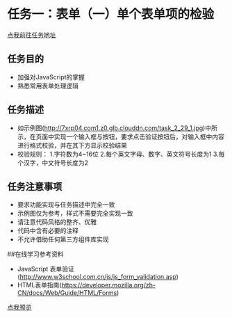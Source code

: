 # 任务一：表单（一）单个表单项的检验
[点我前往任务地址](http://ife.baidu.com/course/detail/id/97)

## 任务目的
+ 加强对JavaScript的掌握
+ 熟悉常用表单处理逻辑

## 任务描述
+ 如示例图(http://7xrp04.com1.z0.glb.clouddn.com/task_2_29_1.jpg)中所示，在页面中实现一个输入框与按钮，要求点击验证按钮后，对输入框中内容进行格式校验，并在其下方显示校验结果
+ 校验规则： 1.字符数为4~16位 2.每个英文字母、数字、英文符号长度为1  3.每个汉字，中文符号长度为2

## 任务注意事项
+ 要求功能实现与任务描述中完全一致
+ 示例图仅为参考，样式不需要完全实现一致
+ 请注意代码风格的整齐、优雅
+ 代码中含有必要的注释
+ 不允许借助任何第三方组件库实现

##在线学习参考资料
+ JavaScript 表单验证(http://www.w3school.com.cn/js/js_form_validation.asp)
+ HTML表单指南(https://developer.mozilla.org/zh-CN/docs/Web/Guide/HTML/Forms)

[点我预览](https://houruyaogeili.github.io/baiduIFE/耀耀学院/task1/index.html)